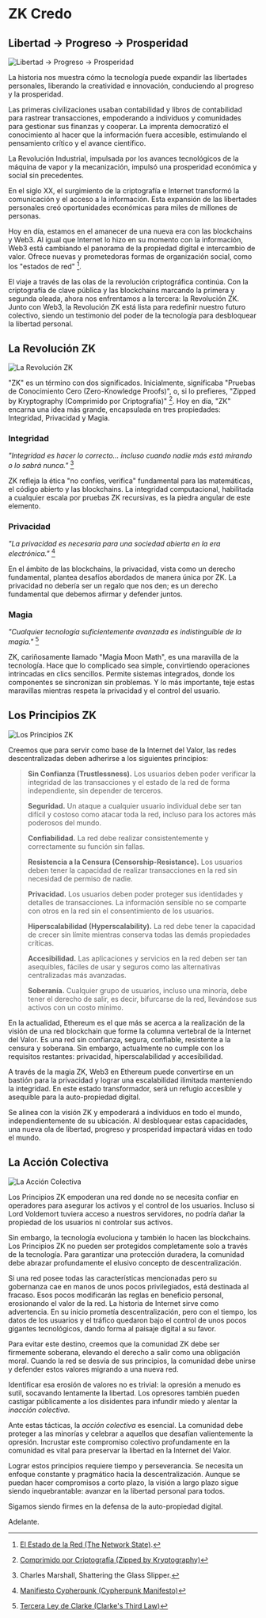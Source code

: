 # ZK Credo

## Libertad → Progreso → Prosperidad

![Libertad → Progreso → Prosperidad](freedom-progress-prosperity.jpeg)

La historia nos muestra cómo la tecnología puede expandir las libertades personales, liberando la creatividad e innovación, conduciendo al progreso y la prosperidad.

Las primeras civilizaciones usaban contabilidad y libros de contabilidad para rastrear transacciones, empoderando a individuos y comunidades para gestionar sus finanzas y cooperar. La imprenta democratizó el conocimiento al hacer que la información fuera accesible, estimulando el pensamiento crítico y el avance científico.

La Revolución Industrial, impulsada por los avances tecnológicos de la máquina de vapor y la mecanización, impulsó una prosperidad económica y social sin precedentes.

En el siglo XX, el surgimiento de la criptografía e Internet transformó la comunicación y el acceso a la información. Esta expansión de las libertades personales creó oportunidades económicas para miles de millones de personas.

Hoy en día, estamos en el amanecer de una nueva era con las blockchains y Web3. Al igual que Internet lo hizo en su momento con la información, Web3 está cambiando el panorama de la propiedad digital e intercambio de valor. Ofrece nuevas y prometedoras formas de organización social, como los "estados de red" [^1].

El viaje a través de las olas de la revolución criptográfica continúa. Con la criptografía de clave pública y las blockchains marcando la primera y segunda oleada, ahora nos enfrentamos a la tercera: la Revolución ZK. Junto con Web3, la Revolución ZK está lista para redefinir nuestro futuro colectivo, siendo un testimonio del poder de la tecnología para desbloquear la libertad personal.

## La Revolución ZK

![La Revolución ZK](zk-revolution.jpeg)

"ZK" es un término con dos significados. Inicialmente, significaba "Pruebas de Conocimiento Cero (Zero-Knowledge Proofs)", o, si lo prefieres, "Zipped by Kryptography (Comprimido por Criptografía)" [^2]. Hoy en día, "ZK" encarna una idea más grande, encapsulada en tres propiedades: Integridad, Privacidad y Magia.

### Integridad

*"Integridad es hacer lo correcto... incluso cuando nadie más está mirando o lo sabrá nunca."* [^3]

ZK refleja la ética "no confíes, verifica" fundamental para las matemáticas, el código abierto y las blockchains. La integridad computacional, habilitada a cualquier escala por pruebas ZK recursivas, es la piedra angular de este elemento.

### Privacidad

*"La privacidad es necesaria para una sociedad abierta en la era electrónica."* [^4]

En el ámbito de las blockchains, la privacidad, vista como un derecho fundamental, plantea desafíos abordados de manera única por ZK. La privacidad no debería ser un regalo que nos den; es un derecho fundamental que debemos afirmar y defender juntos.

### Magia

*"Cualquier tecnología suficientemente avanzada es indistinguible de la magia."* [^5]

ZK, cariñosamente llamado "Magia Moon Math", es una maravilla de la tecnología. Hace que lo complicado sea simple, convirtiendo operaciones intrincadas en clics sencillos. Permite sistemas integrados, donde los componentes se sincronizan sin problemas. Y lo más importante, teje estas maravillas mientras respeta la privacidad y el control del usuario.

## Los Principios ZK

![Los Principios ZK](zk-principles.jpeg)

Creemos que para servir como base de la Internet del Valor, las redes descentralizadas deben adherirse a los siguientes principios:

> **Sin Confianza (Trustlessness).** Los usuarios deben poder verificar la integridad de las transacciones y el estado de la red de forma independiente, sin depender de terceros.
>
> **Seguridad.** Un ataque a cualquier usuario individual debe ser tan difícil y costoso como atacar toda la red, incluso para los actores más poderosos del mundo.
>
> **Confiabilidad.** La red debe realizar consistentemente y correctamente su función sin fallas.
>
> **Resistencia a la Censura (Censorship-Resistance).** Los usuarios deben tener la capacidad de realizar transacciones en la red sin necesidad de permiso de nadie.
>
> **Privacidad.** Los usuarios deben poder proteger sus identidades y detalles de transacciones. La información sensible no se comparte con otros en la red sin el consentimiento de los usuarios.
>
> **Hiperscalabilidad (Hyperscalability).** La red debe tener la capacidad de crecer sin límite mientras conserva todas las demás propiedades críticas.
>
> **Accesibilidad.** Las aplicaciones y servicios en la red deben ser tan asequibles, fáciles de usar y seguros como las alternativas centralizadas más avanzadas.
>
> **Soberanía.** Cualquier grupo de usuarios, incluso una minoría, debe tener el derecho de salir, es decir, bifurcarse de la red, llevándose sus activos con un costo mínimo.

En la actualidad, Ethereum es el que más se acerca a la realización de la visión de una red blockchain que forme la columna vertebral de la Internet del Valor. Es una red sin confianza, segura, confiable, resistente a la censura y soberana. Sin embargo, actualmente no cumple con los requisitos restantes: privacidad, hiperscalabilidad y accesibilidad.

A través de la magia ZK, Web3 en Ethereum puede convertirse en un bastión para la privacidad y lograr una escalabilidad ilimitada manteniendo la integridad. En este estado transformador, será un refugio accesible y asequible para la auto-propiedad digital.

Se alinea con la visión ZK y empoderará a individuos en todo el mundo, independientemente de su ubicación. Al desbloquear estas capacidades, una nueva ola de libertad, progreso y prosperidad impactará vidas en todo el mundo.

## La Acción Colectiva

![La Acción Colectiva](the-collective-action.jpeg)

Los Principios ZK empoderan una red donde no se necesita confiar en operadores para asegurar los activos y el control de los usuarios. Incluso si Lord Voldemort tuviera acceso a nuestros servidores, no podría dañar la propiedad de los usuarios ni controlar sus activos.

Sin embargo, la tecnología evoluciona y también lo hacen las blockchains. Los Principios ZK no pueden ser protegidos completamente solo a través de la tecnología. Para garantizar una protección duradera, la comunidad debe abrazar profundamente el elusivo concepto de descentralización.

Si una red posee todas las características mencionadas pero su gobernanza cae en manos de unos pocos privilegiados, está destinada al fracaso. Esos pocos modificarán las reglas en beneficio personal, erosionando el valor de la red. La historia de Internet sirve como advertencia. En su inicio prometía descentralización, pero con el tiempo, los datos de los usuarios y el tráfico quedaron bajo el control de unos pocos gigantes tecnológicos, dando forma al paisaje digital a su favor.

Para evitar este destino, creemos que la comunidad ZK debe ser firmemente soberana, elevando el derecho a salir como una obligación moral. Cuando la red se desvía de sus principios, la comunidad debe unirse y defender estos valores migrando a una nueva red.

Identificar esa erosión de valores no es trivial: la opresión a menudo es sutil, socavando lentamente la libertad. Los opresores también pueden castigar públicamente a los disidentes para infundir miedo y alentar la *inacción colectiva*.

Ante estas tácticas, la *acción colectiva* es esencial. La comunidad debe proteger a las minorías y celebrar a aquellos que desafían valientemente la opresión. Incrustar este compromiso colectivo profundamente en la comunidad es vital para preservar la libertad en la Internet del Valor.

Lograr estos principios requiere tiempo y perseverancia. Se necesita un enfoque constante y pragmático hacia la descentralización. Aunque se puedan hacer compromisos a corto plazo, la visión a largo plazo sigue siendo inquebrantable: avanzar en la libertad personal para todos.

Sigamos siendo firmes en la defensa de la auto-propiedad digital.

Adelante. 

[^1]: [El Estado de la Red (The Network State)](https://thenetworkstate.com/the-network-state-in-one-sentence).
[^2]: [Comprimido por Criptografía (Zipped by Kryptography)](https://twitter.com/vitalikbuterin/status/1309298689156866048)
[^3]: Charles Marshall, Shattering the Glass Slipper.
[^4]: [Manifiesto Cypherpunk (Cypherpunk Manifesto)](https://nakamotoinstitute.org/static/docs/cypherpunk-manifesto.txt)
[^5]: [Tercera Ley de Clarke (Clarke's Third Law)](https://en.wikipedia.org/wiki/Clarke%27s_three_laws)
